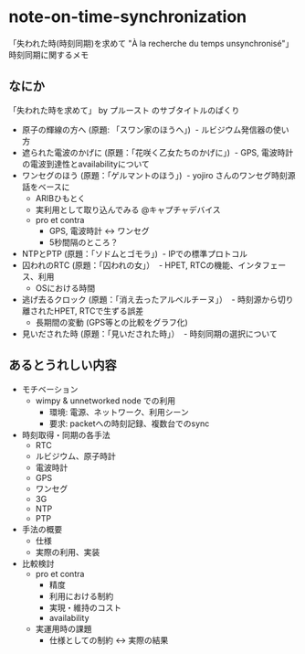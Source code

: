 # note-on-time-synchronization
「失われた時(時刻同期)を求めて "À la recherche du temps unsynchronisé"」 時刻同期に関するメモ

## なにか

「失われた時を求めて」 by プルースト のサブタイトルのぱくり

- 原子の輝線の方へ (原題: 「スワン家のほうへ」)
  - ルビジウム発信器の使い方
- 遮られた電波のかげに (原題：「花咲く乙女たちのかげに」)
  - GPS, 電波時計の電波到達性とavailabilityについて
- ワンセグのほう (原題：「ゲルマントのほう」)
  - yojiro さんのワンセグ時刻源話をベースに
    - ARIBひもとく
  - 実利用として取り込んでみる @キャプチャデバイス
  - pro et contra
    - GPS, 電波時計 <-> ワンセグ
    - 5秒間隔のところ？
- NTPとPTP (原題：「ソドムとゴモラ」)
  - IPでの標準プロトコル
- 囚われのRTC (原題：「囚われの女」）
  - HPET, RTCの機能、インタフェース、利用
  - OSにおける時間
- 逃げ去るクロック (原題：「消え去ったアルベルチーヌ」）
  - 時刻源から切り離されたHPET, RTCで生ずる誤差
  - 長期間の変動 (GPS等との比較をグラフ化)
- 見いだされた時 (原題：「見いだされた時」）
  - 時刻同期の選択について

## あるとうれしい内容

- モチベーション
  - wimpy & unnetworked node での利用
    - 環境: 電源、ネットワーク、利用シーン
    - 要求: packetへの時刻記録、複数台でのsync
- 時刻取得・同期の各手法
  - RTC
  - ルビジウム、原子時計
  - 電波時計
  - GPS
  - ワンセグ
  - 3G
  - NTP
  - PTP
- 手法の概要
  - 仕様
  - 実際の利用、実装
- 比較検討
  - pro et contra
    - 精度
    - 利用における制約
    - 実現・維持のコスト
    - availability
  - 実運用時の課題
    - 仕様としての制約 <-> 実際の結果
